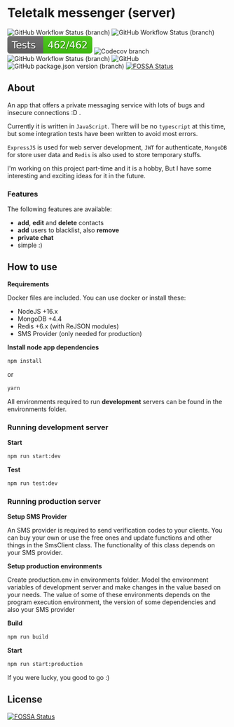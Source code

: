 # Teletalk messenger (server)

![GitHub Workflow Status (branch)](https://img.shields.io/github/actions/workflow/status/s-stalwart-s/teletalk-server/ci.yml?branch=teletalk-server-main&label=CI)
![GitHub Workflow Status (branch)](https://img.shields.io/github/actions/workflow/status/s-stalwart-s/teletalk-server/build.yml?branch=teletalk-server-main)
![Test](test/tests.svg)
![Codecov branch](https://img.shields.io/codecov/c/github/s-stalwart-s/teletalk-server/teletalk-server-main?label=Coverage)
![GitHub Workflow Status (branch)](https://img.shields.io/github/actions/workflow/status/s-stalwart-s/teletalk-server/codeStyle.yml?branch=teletalk-server-main&label=Code%20Style)
![GitHub](https://img.shields.io/github/license/s-stalwart-s/teletalk-server?label=License)
![GitHub package.json version (branch)](https://img.shields.io/github/package-json/v/S-STALWART-S/teletalk-server/teletalk-server-main?label=Version)
[![FOSSA Status](https://app.fossa.com/api/projects/git%2Bgithub.com%2FS-STALWART-S%2Fteletalk-server.svg?type=shield)](https://app.fossa.com/projects/git%2Bgithub.com%2FS-STALWART-S%2Fteletalk-server?ref=badge_shield)

## About

An app that offers a private messaging service with lots of bugs and insecure connections :D .

Currently it is written in `JavaScript`. There will be no `typescript` at this time, but some integration tests have been written to avoid most errors.

`ExpressJS` is used for web server development, `JWT` for authenticate, `MongoDB` for store user data and `Redis` is also used to store temporary stuffs.

I'm working on this project part-time and it is a hobby, But I have some interesting and exciting ideas for it in the future.

### Features

The following features are available:

- **add**, **edit** and **delete** contacts
- **add** users to blacklist, also **remove**
- **private chat**
- simple :)

## How to use

**Requirements**

Docker files are included. You can use docker or install these:

- NodeJS +16.x
- MongoDB +4.4
- Redis +6.x (with ReJSON modules)
- SMS Provider (only needed for production)

**Install node app dependencies**

```bash
npm install
```

or

```bash
yarn
```

All environments required to run **development** servers can be found in the environments folder.

### Running development server

**Start**

```bash
npm run start:dev
```

**Test**

```bash
npm run test:dev
```

### Running production server

**Setup SMS Provider**

An SMS provider is required to send verification codes to your clients.
You can buy your own or use the free ones and update functions and other things in the SmsClient class. The functionality of this class depends on your SMS provider.

**Setup production environments**

Create production.env in environments folder. Model the environment variables of development server and make changes in the value based on your needs.
The value of some of these environments depends on the program execution environment, the version of some dependencies and also your SMS provider

**Build**

```bash
npm run build
```

**Start**

```bash
npm run start:production
```

If you were lucky, you good to go :)


## License
[![FOSSA Status](https://app.fossa.com/api/projects/git%2Bgithub.com%2FS-STALWART-S%2Fteletalk-server.svg?type=large)](https://app.fossa.com/projects/git%2Bgithub.com%2FS-STALWART-S%2Fteletalk-server?ref=badge_large)